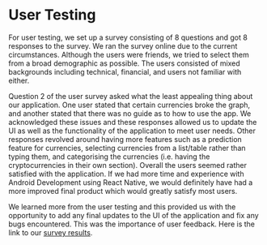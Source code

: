 # User Testing

For user testing, we set up a survey consisting of 8 questions and got 8 responses to the survey. We ran the survey online due to the current circumstances. Although the users were friends, we tried to select them from a broad demographic as possible. The users consisted of mixed backgrounds including technical, financial, and users not familiar with either.

Question 2 of the user survey asked what the least appealing thing about our application. One user stated that certain currencies broke the graph, and another stated that there was no guide as to how to use the app. We acknowledged these issues and these responses allowed us to update the UI as well as the functionality of the application to meet user needs.
Other responses revolved around having more features such as a prediction feature for currencies, selecting currencies from a list/table rather than typing them, and categorising the currencies (i.e. having the cryptocurrencies in their own section).
Overall the users seemed rather satisfied with the application. If we had more time and experience with Android Development using React Native, we would definitely have had a more improved final product which would greatly satisfy most users.

We learned more from the user testing and this provided us with the opportunity to add any final updates to the UI of the application and fix any bugs encountered. This was the importance of user feedback.
Here is the link to our [survey results](https://docs.google.com/forms/d/1vjHAwepBOAUxVunkgzO9wCnFP2rIKLK4gnrMHJjIjKU/edit#responses).
